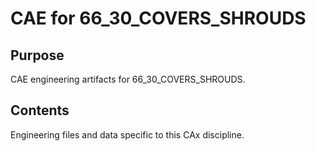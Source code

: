 # CAE for 66_30_COVERS_SHROUDS

## Purpose
CAE engineering artifacts for 66_30_COVERS_SHROUDS.

## Contents
Engineering files and data specific to this CAx discipline.

